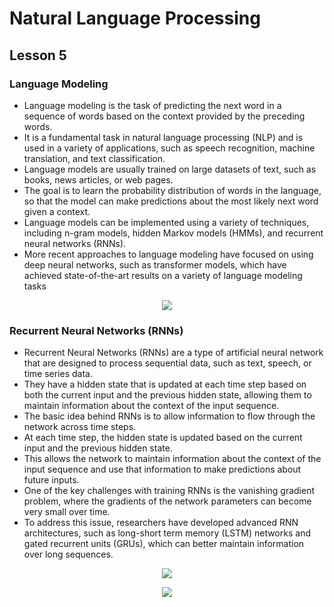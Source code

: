 # Natural Language Processing
## Lesson 5

<h3> Language Modeling </h3>


* Language modeling is the task of predicting the next word in a sequence of words based on the context provided by the preceding words.
* It is a fundamental task in natural language processing (NLP) and is used in a variety of applications, such as speech recognition, machine translation, and text classification.
* Language models are usually trained on large datasets of text, such as books, news articles, or web pages.
* The goal is to learn the probability distribution of words in the language, so that the model can make predictions about the most likely next word given a context.
* Language models can be implemented using a variety of techniques, including n-gram models, hidden Markov models (HMMs), and recurrent neural networks (RNNs).
* More recent approaches to language modeling have focused on using deep neural networks, such as transformer models, which have achieved state-of-the-art results on a variety of language modeling tasks

<p align="center">
<img src= "https://user-images.githubusercontent.com/45029614/215666318-8a6c0908-a361-4949-9075-203f8c022965.PNG">
</p>

<h3> Recurrent Neural Networks (RNNs) </h3>

* Recurrent Neural Networks (RNNs) are a type of artificial neural network that are designed to process sequential data, such as text, speech, or time series data. 
* They have a hidden state that is updated at each time step based on both the current input and the previous hidden state, allowing them to maintain information about the context of the input sequence.
* The basic idea behind RNNs is to allow information to flow through the network across time steps.
* At each time step, the hidden state is updated based on the current input and the previous hidden state.
* This allows the network to maintain information about the context of the input sequence and use that information to make predictions about future inputs.
* One of the key challenges with training RNNs is the vanishing gradient problem, where the gradients of the network parameters can become very small over time.
* To address this issue, researchers have developed advanced RNN architectures, such as long-short term memory (LSTM) networks and gated recurrent units (GRUs), which can better maintain information over long sequences.

<p align="center">
<img src= "https://user-images.githubusercontent.com/45029614/215666692-0b39e123-ca1b-4798-a0ea-16b9a21cb578.PNG">
</p>

<p align="center">
<img src= "https://user-images.githubusercontent.com/45029614/215668867-ab836c83-4fc2-43b6-8dbd-c2c9a27cf050.PNG">
</p>

